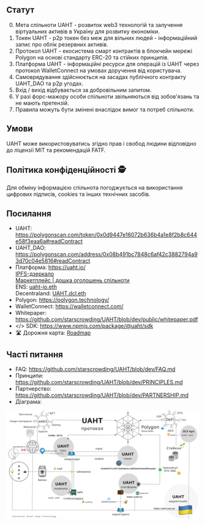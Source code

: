 ## Статут

0. Мета спільноти UAHT - розвиток web3 технологій та залучення віртуальних активів в Україну для розвитку економіки.
1. Токен UAHT - p2p токен без меж для вільних людей - інформаційний запис про облік резервних активів.
2. Протокол UAHT - екосистема смарт контрактів в блокчейн мережі Polygon на основі стандарту ERC-20 та стійких принципів.
3. Платформа UAHT - інформаційні ресурси для операцій із UAHT через протокол WalletConnect на умовах доручення від користувача.
4. Самоврядування здійснюється на засадах публічного контракту UAHT_DAO та p2p угодах.
5. Вхід / вихід відбувається за добровільним запитом.
6. У разі форс-мажору особи спільноти звільняються від зобов'язань та не мають претензій.
7. Правила можуть бути змінені внаслідок вимог та потреб спільноти.

## Умови

UAHT може використовуватись згідно прав і свобод людини відповідно до ліцензії MIT та рекомендацій FATF.

## Політика конфіденційності 🕵️

Для обміну інформацією спільнота погоджується на використання цифрових підписів, cookies та інших технічних засобів.

## Посилання

- UAHT: https://polygonscan.com/token/0x0d9447e16072b636b4a1e8f2b8c644e58f3eaa6a#readContract
- UAHT_DAO: https://polygonscan.com/address/0x08b491bc7848c6af42c3882794a93d70c04e5816#readContract
- Платформа: https://uaht.io/ \
[IPFS-дзеркало](https://uaht-ipfs.on.fleek.co/) \
[Маркетплейс | дошка оголошень спільноти](https://uaht.com.ua/) \
ENS: [uaht-io.eth](https://app.ens.domains/uaht-io.eth) \
Decentraland: [UAHT.dcl.eth](https://play.decentraland.org/world/UAHT)
- Polygon: https://polygon.technology/
- WalletConnect: https://walletconnect.com/
- Whitepaper: https://github.com/starscrowding/UAHT/blob/dev/public/whitepaper.pdf
- </> SDK: https://www.npmjs.com/package/@uaht/sdk
- 🛣 Дорожня карта: [Roadmap](https://raw.githubusercontent.com/starscrowding/UAHT/dev/public/roadmap.png)

## Часті питання

- FAQ: https://github.com/starscrowding/UAHT/blob/dev/FAQ.md
- Принципи: https://github.com/starscrowding/UAHT/blob/dev/PRINCIPLES.md
- Партнерство: https://github.com/starscrowding/UAHT/blob/dev/PARTNERSHIP.md
- Діаграма:

![diagram](https://github.com/starscrowding/UAHT/blob/dev/public/diagram.png)
